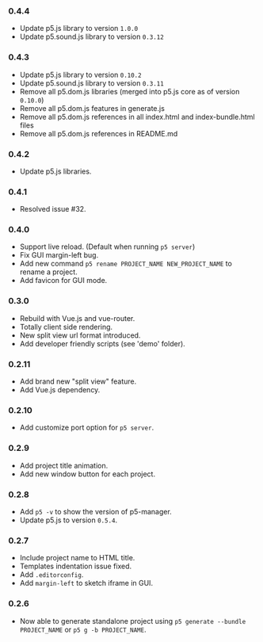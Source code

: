 ### 0.4.4
- Update p5.js library to version `1.0.0`
- Update p5.sound.js library to version `0.3.12`

### 0.4.3
- Update p5.js library to version `0.10.2`
- Update p5.sound.js library to version `0.3.11`
- Remove all p5.dom.js libraries (merged into p5.js core as of version `0.10.0`)
- Remove all p5.dom.js features in generate.js
- Remove all p5.dom.js references in all index.html and index-bundle.html files
- Remove all p5.dom.js references in README.md

### 0.4.2
- Update p5.js libraries.

### 0.4.1
- Resolved issue #32.

### 0.4.0
- Support live reload. (Default when running `p5 server`)
- Fix GUI margin-left bug.
- Add new command `p5 rename PROJECT_NAME NEW_PROJECT_NAME` to rename a project.
- Add favicon for GUI mode.

### 0.3.0
- Rebuild with Vue.js and vue-router.
- Totally client side rendering.
- New split view url format introduced.
- Add developer friendly scripts (see 'demo' folder).

### 0.2.11
- Add brand new "split view" feature.
- Add Vue.js dependency.

### 0.2.10
- Add customize port option for `p5 server`.

### 0.2.9
- Add project title animation.
- Add new window button for each project.

### 0.2.8
- Add `p5 -v` to show the version of p5-manager.
- Update p5.js to version `0.5.4`.

### 0.2.7
- Include project name to HTML title.
- Templates indentation issue fixed.
- Add `.editorconfig`.
- Add `margin-left` to sketch iframe in GUI.

### 0.2.6
- Now able to generate standalone project using `p5 generate --bundle PROJECT_NAME` or `p5 g -b PROJECT_NAME`.
